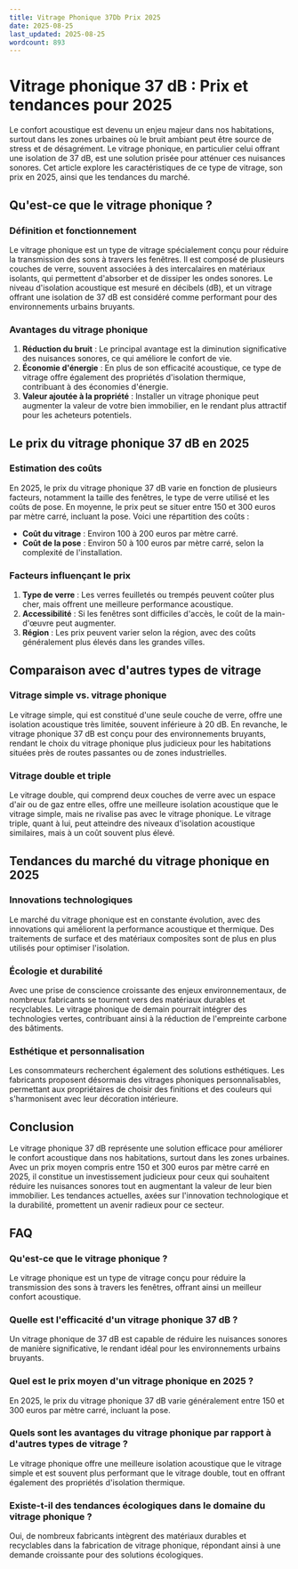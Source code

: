 ```yaml
---
title: Vitrage Phonique 37Db Prix 2025
date: 2025-08-25
last_updated: 2025-08-25
wordcount: 893
---
```


# Vitrage phonique 37 dB : Prix et tendances pour 2025

Le confort acoustique est devenu un enjeu majeur dans nos habitations, surtout dans les zones urbaines où le bruit ambiant peut être source de stress et de désagrément. Le vitrage phonique, en particulier celui offrant une isolation de 37 dB, est une solution prisée pour atténuer ces nuisances sonores. Cet article explore les caractéristiques de ce type de vitrage, son prix en 2025, ainsi que les tendances du marché.

## Qu'est-ce que le vitrage phonique ?

### Définition et fonctionnement

Le vitrage phonique est un type de vitrage spécialement conçu pour réduire la transmission des sons à travers les fenêtres. Il est composé de plusieurs couches de verre, souvent associées à des intercalaires en matériaux isolants, qui permettent d'absorber et de dissiper les ondes sonores. Le niveau d'isolation acoustique est mesuré en décibels (dB), et un vitrage offrant une isolation de 37 dB est considéré comme performant pour des environnements urbains bruyants.

### Avantages du vitrage phonique

1. **Réduction du bruit** : Le principal avantage est la diminution significative des nuisances sonores, ce qui améliore le confort de vie.
2. **Économie d'énergie** : En plus de son efficacité acoustique, ce type de vitrage offre également des propriétés d'isolation thermique, contribuant à des économies d'énergie.
3. **Valeur ajoutée à la propriété** : Installer un vitrage phonique peut augmenter la valeur de votre bien immobilier, en le rendant plus attractif pour les acheteurs potentiels.

## Le prix du vitrage phonique 37 dB en 2025

### Estimation des coûts

En 2025, le prix du vitrage phonique 37 dB varie en fonction de plusieurs facteurs, notamment la taille des fenêtres, le type de verre utilisé et les coûts de pose. En moyenne, le prix peut se situer entre 150 et 300 euros par mètre carré, incluant la pose. Voici une répartition des coûts :

- **Coût du vitrage** : Environ 100 à 200 euros par mètre carré.
- **Coût de la pose** : Environ 50 à 100 euros par mètre carré, selon la complexité de l'installation.

### Facteurs influençant le prix

1. **Type de verre** : Les verres feuilletés ou trempés peuvent coûter plus cher, mais offrent une meilleure performance acoustique.
2. **Accessibilité** : Si les fenêtres sont difficiles d'accès, le coût de la main-d'œuvre peut augmenter.
3. **Région** : Les prix peuvent varier selon la région, avec des coûts généralement plus élevés dans les grandes villes.

## Comparaison avec d'autres types de vitrage

### Vitrage simple vs. vitrage phonique

Le vitrage simple, qui est constitué d'une seule couche de verre, offre une isolation acoustique très limitée, souvent inférieure à 20 dB. En revanche, le vitrage phonique 37 dB est conçu pour des environnements bruyants, rendant le choix du vitrage phonique plus judicieux pour les habitations situées près de routes passantes ou de zones industrielles.

### Vitrage double et triple

Le vitrage double, qui comprend deux couches de verre avec un espace d'air ou de gaz entre elles, offre une meilleure isolation acoustique que le vitrage simple, mais ne rivalise pas avec le vitrage phonique. Le vitrage triple, quant à lui, peut atteindre des niveaux d'isolation acoustique similaires, mais à un coût souvent plus élevé.

## Tendances du marché du vitrage phonique en 2025

### Innovations technologiques

Le marché du vitrage phonique est en constante évolution, avec des innovations qui améliorent la performance acoustique et thermique. Des traitements de surface et des matériaux composites sont de plus en plus utilisés pour optimiser l'isolation.

### Écologie et durabilité

Avec une prise de conscience croissante des enjeux environnementaux, de nombreux fabricants se tournent vers des matériaux durables et recyclables. Le vitrage phonique de demain pourrait intégrer des technologies vertes, contribuant ainsi à la réduction de l'empreinte carbone des bâtiments.

### Esthétique et personnalisation

Les consommateurs recherchent également des solutions esthétiques. Les fabricants proposent désormais des vitrages phoniques personnalisables, permettant aux propriétaires de choisir des finitions et des couleurs qui s'harmonisent avec leur décoration intérieure.

## Conclusion

Le vitrage phonique 37 dB représente une solution efficace pour améliorer le confort acoustique dans nos habitations, surtout dans les zones urbaines. Avec un prix moyen compris entre 150 et 300 euros par mètre carré en 2025, il constitue un investissement judicieux pour ceux qui souhaitent réduire les nuisances sonores tout en augmentant la valeur de leur bien immobilier. Les tendances actuelles, axées sur l'innovation technologique et la durabilité, promettent un avenir radieux pour ce secteur.

## FAQ

### Qu'est-ce que le vitrage phonique ?

Le vitrage phonique est un type de vitrage conçu pour réduire la transmission des sons à travers les fenêtres, offrant ainsi un meilleur confort acoustique.

### Quelle est l'efficacité d'un vitrage phonique 37 dB ?

Un vitrage phonique de 37 dB est capable de réduire les nuisances sonores de manière significative, le rendant idéal pour les environnements urbains bruyants.

### Quel est le prix moyen d'un vitrage phonique en 2025 ?

En 2025, le prix du vitrage phonique 37 dB varie généralement entre 150 et 300 euros par mètre carré, incluant la pose.

### Quels sont les avantages du vitrage phonique par rapport à d'autres types de vitrage ?

Le vitrage phonique offre une meilleure isolation acoustique que le vitrage simple et est souvent plus performant que le vitrage double, tout en offrant également des propriétés d'isolation thermique.

### Existe-t-il des tendances écologiques dans le domaine du vitrage phonique ?

Oui, de nombreux fabricants intègrent des matériaux durables et recyclables dans la fabrication de vitrage phonique, répondant ainsi à une demande croissante pour des solutions écologiques.